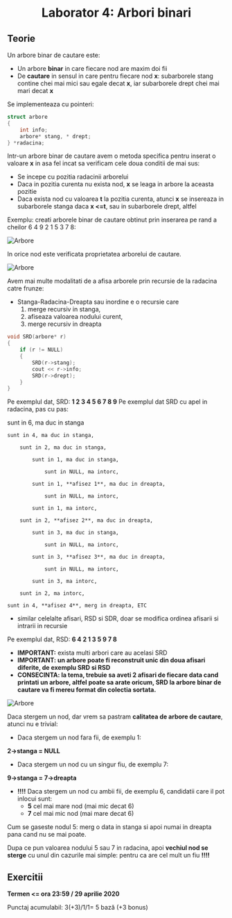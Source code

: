 <h1 align="center">Laborator 4: Arbori binari</h1>

<h2> Teorie </h2>

Un arbore binar de cautare este:
- Un arbore **binar** in care fiecare nod are maxim doi fii
- De **cautare** in sensul in care pentru fiecare nod **x**: subarborele stang contine chei mai mici sau egale decat **x**, iar subarborele drept chei mai mari decat **x**

Se implementeaza cu pointeri:

```c++
struct arbore
{
	int info;
	arbore* stang, * drept;
} *radacina;

```

Intr-un arbore binar de cautare avem o metoda specifica pentru inserat o valoare **x** in asa fel incat sa verificam cele doua conditii de mai sus:

- Se incepe cu pozitia radacinii arborelui
- Daca in pozitia curenta nu exista nod, **x** se leaga in arbore la aceasta pozitie
- Daca exista nod cu valoarea **t** la pozitia curenta, atunci **x** se insereaza in subarborele stanga daca **x <=t**, sau in subarborele drept, altfel

Exemplu: creati arborele binar de cautare obtinut prin inserarea pe rand a cheilor 6 4 9 2 1 5 3 7 8:

![Arbore](https://user-images.githubusercontent.com/38056943/81076861-de3e2300-8ef4-11ea-836f-87a81711dee9.png)

In orice nod este verificata proprietatea arborelui de cautare.

![Arbore](https://user-images.githubusercontent.com/38056943/81077015-18a7c000-8ef5-11ea-8692-55f0cac06bc8.png)

Avem mai multe modalitati de a afisa arborele prin recursie de la radacina catre frunze:

- Stanga-Radacina-Dreapta sau inordine e o recursie care
	1) merge recursiv in stanga,
	2) afiseaza valoarea nodului curent,
	3) merge recursiv in dreapta

```c++
void SRD(arbore* r)
{
    if (r != NULL)
    {
        SRD(r->stang);
        cout << r->info;
        SRD(r->drept);
    }
}
```

Pe exemplul dat, SRD: **1 2 3 4 5 6 7 8 9**
Pe exemplul dat SRD cu apel in radacina, pas cu pas:

sunt in 6, ma duc in stanga

    sunt in 4, ma duc in stanga,

        sunt in 2, ma duc in stanga,

            sunt in 1, ma duc in stanga,

                sunt in NULL, ma intorc,

            sunt in 1, **afisez 1**, ma duc in dreapta,

                sunt in NULL, ma intorc,

            sunt in 1, ma intorc,

        sunt in 2, **afisez 2**, ma duc in dreapta,        

            sunt in 3, ma duc in stanga,

                sunt in NULL, ma intorc,

            sunt in 3, **afisez 3**, ma duc in dreapta,

                sunt in NULL, ma intorc,

            sunt in 3, ma intorc,

        sunt in 2, ma intorc,

    sunt in 4, **afisez 4**, merg in dreapta, ETC

- similar celelalte afisari, RSD si SDR, doar se modifica ordinea afisarii si intrarii in recursie

Pe exemplul dat, RSD: **6 4 2 1 3 5 9 7 8**

- **IMPORTANT:** exista multi arbori care au acelasi SRD
- **IMPORTANT: un arbore poate fi reconstruit unic din doua afisari diferite, de exemplu SRD si RSD**
- **CONSECINTA: la tema, trebuie sa aveti 2 afisari de fiecare data cand printati un arbore, altfel poate sa arate oricum, SRD la arbore binar de cautare va fi mereu format din colectia sortata.**

![Arbore](https://user-images.githubusercontent.com/38056943/81077604-daf76700-8ef5-11ea-92c0-1a2427e894d5.png)

Daca stergem un nod, dar vrem sa pastram **calitatea de arbore de cautare**, atunci nu e trivial:

- Daca stergem un nod fara fii, de exemplu 1:

**2->stanga = NULL**

- Daca stergem un nod cu un singur fiu, de exemplu 7:

**9->stanga = 7->dreapta**

- **!!!!** Daca stergem un nod cu ambii fii, de exemplu 6, candidatii care il pot inlocui sunt:
	- **5** cel mai mare nod (mai mic decat 6)
	- **7** cel mai mic nod (mai mare decat 6)

Cum se gaseste nodul 5: merg o data in stanga si apoi numai in dreapta pana cand nu se mai poate.

Dupa ce pun valoarea nodului 5 sau 7 in radacina, apoi **vechiul nod se sterge** cu unul din cazurile mai simple: pentru ca are cel mult un fiu **!!!!**

<h2> Exercitii </h2>

**Termen  <= ora 23:59 / 29 aprilie 2020**

Punctaj acumulabil: 3(+3)/1/1= 5 bază (+3 bonus)